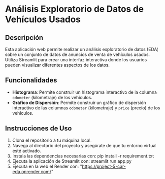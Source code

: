 # Análisis Exploratorio de Datos de Vehículos Usados

## Descripción

Esta aplicación web permite realizar un análisis exploratorio de datos (EDA) sobre un conjunto de datos de anuncios de venta de vehículos usados. Utiliza Streamlit para crear una interfaz interactiva donde los usuarios pueden visualizar diferentes aspectos de los datos.

## Funcionalidades

- **Histograma**: Permite construir un histograma interactivo de la columna `odometer` (kilometraje) de los vehículos.
- **Gráfico de Dispersión**: Permite construir un gráfico de dispersión interactivo de las columnas `odometer` (kilometraje) y `price` (precio) de los vehículos.

## Instrucciones de Uso

1. Clona el repositorio a tu máquina local.
2. Navega al directorio del proyecto y asegúrate de que tu entorno virtual esté activado.
3. Instala las dependencias necesarias con:
pip install -r requirement.txt
4. Ejecuta la aplicación de Streamlit con:
streamlit run app.py
5. Ejecuta en la web el Render con:
"<https://project-5-car-eda.onrender.com/>"
